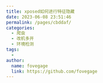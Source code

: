 ```yaml
---
title: xposed如何进行特征隐藏
date: 2023-06-08 23:51:46
permalink: /pages/cbddaf/
categories:
  - 爬虫
  - 改机多开
  - 环境检测
tags:
  - 
author: 
  name: fovegage
  link: https://github.com/fovegage
---
```

